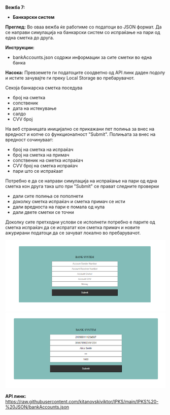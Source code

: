 **Вежба 7:**
-	**Банкарски систем**

**Преглед:** Во оваа вежба ќе работиме со податоци во JSON формат. 
Да се направи симулација на банкарски систем со испраќање на пари од една сметка до друга.

**Инструкции:**
-	bankAccounts.json содржи информации за сите сметки во една банка

**Насока:** Превземете ги податоците соодветно од API линк даден подолу и истите зачувајте ги преку Local Storage во пребарувачот.

Секоја банкарска сметка поседува
-	број на сметка
-	сопственик
-	дата на истекување
-	салдо
-	CVV број

На веб страницата иницијално се прикажани пет полиња за внес на вредност и копче со функционалност "Submit".
Полињата за внес на вредност сочинуваат:
-	број на сметка на испраќач
-	број на сметка на примач
-	сопственик на сметка испраќач
-	CVV број на сметка испраќач
-	пари што се испраќаат

Потребно е да се направи симулација на испраќање на пари од една сметка кон друга така што при "Submit" се прават следните проверки
-	дали сите полиња се пополнети
-	доколку сметка испраќач и сметка примач се исти
-	дали вредноста на пари е помала од нула
-	дали двете сметки се точни

Доколку сите претходни услови се исполнети потребно е парите од сметка испраќач да се испратат кон сметка примач и новите ажурирани податоци да се зачуват локално во пребарувачот.

![image](img/image1.png)
![image](img/image2.png)  

**API линк:** https://raw.githubusercontent.com/kitanovskiviktor/IPKS/main/IPKS%20-%20JSON/bankAccounts.json
